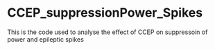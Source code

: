 # CCEP_suppressionPower_Spikes
This is the code used to analyse the effect of CCEP on suppressoin of power and epileptic spikes
